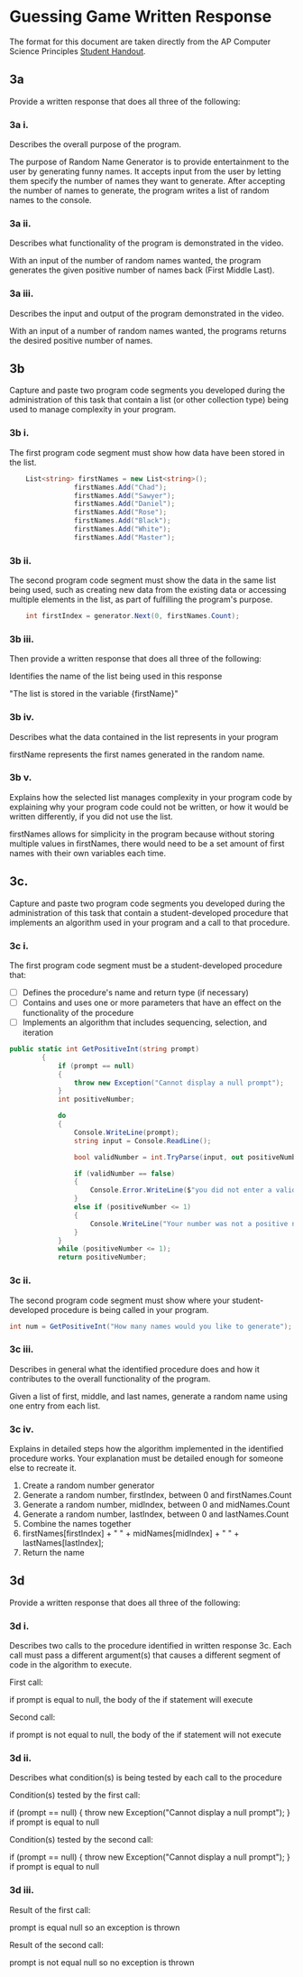 # Guessing Game Written Response

The format for this document are taken directly from the AP Computer Science
Principles [Student Handout](../support/ap-csp-student-task-directions.pdf).

## 3a

Provide a written response that does all three of the following:

### 3a i.

Describes the overall purpose of the program.

The purpose of Random Name Generator is to provide entertainment to the user by generating funny names. It accepts input from the user by letting them specify the number of names they want to generate. After accepting the number of names to generate, the program writes a list of random names to the console.

### 3a ii.

Describes what functionality of the program is demonstrated in the video.

With an input of the number of random names wanted, the program generates the given positive number of names back (First Middle Last).

### 3a iii.

Describes the input and output of the program demonstrated in the video.

With an input of a number of random names wanted, the programs returns the desired positive number of  names.

## 3b

Capture and paste two program code segments you developed during the
administration of this task that contain a list (or other collection type) being
used to manage complexity in your program.

### 3b i.

The first program code segment must show how data have been stored in the list.

```csharp
    List<string> firstNames = new List<string>();
                firstNames.Add("Chad");
                firstNames.Add("Sawyer");
                firstNames.Add("Daniel");
                firstNames.Add("Rose");
                firstNames.Add("Black");
                firstNames.Add("White");
                firstNames.Add("Master");
```

### 3b ii.

The second program code segment must show the data in the same list being used,
such as creating new data from the existing data or accessing multiple elements
in the list, as part of fulfilling the program's purpose.

```csharp
    int firstIndex = generator.Next(0, firstNames.Count); 
```

### 3b iii.

Then provide a written response that does all three of the following:

Identifies the name of the list being used in this response

"The list is stored in the variable {firstName}"

### 3b iv.

Describes what the data contained in the list represents in your program

firstName represents the first names generated in the random name.

### 3b v.

Explains how the selected list manages complexity in your program code by
explaining why your program code could not be written, or how it would be
written differently, if you did not use the list.

firstNames allows for simplicity in the program because without storing multiple values in firstNames, there would need to be a set amount of first names with their own variables each time.

## 3c.

Capture and paste two program code segments you developed during the
administration of this task that contain a student-developed procedure that
implements an algorithm used in your program and a call to that procedure.

### 3c i.

The first program code segment must be a student-developed procedure that:

- [ ] Defines the procedure's name and return type (if necessary)
- [ ] Contains and uses one or more parameters that have an effect on the functionality of the procedure
- [ ] Implements an algorithm that includes sequencing, selection, and iteration

```csharp
public static int GetPositiveInt(string prompt)
        {
            if (prompt == null)
            {
                throw new Exception("Cannot display a null prompt");
            }
            int positiveNumber;

            do
            {
                Console.WriteLine(prompt);
                string input = Console.ReadLine();

                bool validNumber = int.TryParse(input, out positiveNumber);

                if (validNumber == false)
                {
                    Console.Error.WriteLine($"you did not enter a valid number");
                }
                else if (positiveNumber <= 1)
                {
                    Console.WriteLine("Your number was not a positive number");
                }
            }
            while (positiveNumber <= 1);
            return positiveNumber;
```

### 3c ii.

The second program code segment must show where your student-developed procedure is being called in your program.

```csharp
int num = GetPositiveInt("How many names would you like to generate");
```

### 3c iii.

Describes in general what the identified procedure does and how it contributes to the overall functionality of the program.

Given a list of first, middle, and last names, generate a random name using one entry from each list.

### 3c iv.

Explains in detailed steps how the algorithm implemented in the identified procedure works. Your explanation must be detailed enough for someone else to recreate it.

1) Create a random number generator
2) Generate a random number, firstIndex, between 0 and firstNames.Count
3) Generate a random number, midIndex, between 0 and midNames.Count
4) Generate a random number, lastIndex, between 0 and lastNames.Count
5) Combine the names together
6) firstNames[firstIndex] + " " + midNames[midIndex] + " " + lastNames[lastIndex];
7) Return the name

## 3d

Provide a written response that does all three of the following:

### 3d i.

Describes two calls to the procedure identified in written response 3c. Each call must pass a different argument(s) that causes a different segment of code in the algorithm to execute.

First call:

if prompt is equal to null, the body of the if statement will execute

Second call:

if prompt is not equal to null, the body of the if statement will not execute

### 3d ii.

Describes what condition(s) is being tested by each call to the procedure

Condition(s) tested by the first call:
 
if (prompt == null)
            {
                throw new Exception("Cannot display a null prompt");
            }
if prompt is equal to null

Condition(s) tested by the second call:

if (prompt == null)
            {
                throw new Exception("Cannot display a null prompt");
            }
if prompt is equal to null
### 3d iii.

Result of the first call:

prompt is equal null so an exception is thrown

Result of the second call:

prompt is not equal null so no exception is thrown